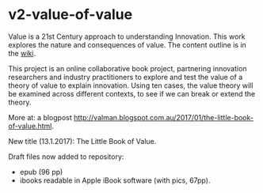 v2-value-of-value
=================

Value is a 21st Century approach to understanding Innovation. This work explores the nature and consequences of value.
The content outline is in the <a href="https://github.com/areff2000/v2-value-of-value/wiki">wiki</a>.

This project is an online collaborative book project, partnering innovation researchers and industry practitioners to explore and test the value of a theory of value to explain innovation. Using ten cases, the value theory will be examined across different contexts, to see if we can break or extend the theory.

More at: a blogpost http://valman.blogspot.com.au/2017/01/the-little-book-of-value.html.

New title (13.1.2017): The Little Book of Value.

Draft files now added to repository:
- epub (96 pp)
- ibooks readable in Apple iBook software (with pics, 67pp).
